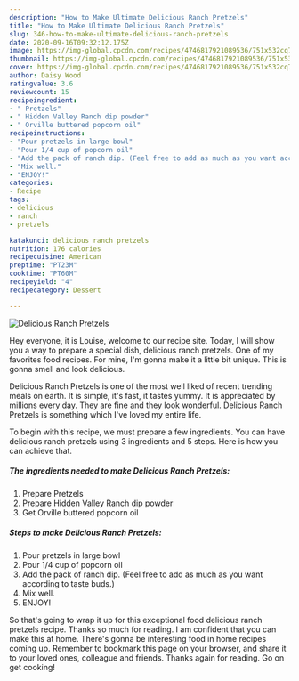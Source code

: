 ```yaml
---
description: "How to Make Ultimate Delicious Ranch Pretzels"
title: "How to Make Ultimate Delicious Ranch Pretzels"
slug: 346-how-to-make-ultimate-delicious-ranch-pretzels
date: 2020-09-16T09:32:12.175Z
image: https://img-global.cpcdn.com/recipes/4746817921089536/751x532cq70/delicious-ranch-pretzels-recipe-main-photo.jpg
thumbnail: https://img-global.cpcdn.com/recipes/4746817921089536/751x532cq70/delicious-ranch-pretzels-recipe-main-photo.jpg
cover: https://img-global.cpcdn.com/recipes/4746817921089536/751x532cq70/delicious-ranch-pretzels-recipe-main-photo.jpg
author: Daisy Wood
ratingvalue: 3.6
reviewcount: 15
recipeingredient:
- " Pretzels"
- " Hidden Valley Ranch dip powder"
- " Orville buttered popcorn oil"
recipeinstructions:
- "Pour pretzels in large bowl"
- "Pour 1/4 cup of popcorn oil"
- "Add the pack of ranch dip. (Feel free to add as much as you want according to taste buds.)"
- "Mix well."
- "ENJOY!"
categories:
- Recipe
tags:
- delicious
- ranch
- pretzels

katakunci: delicious ranch pretzels 
nutrition: 176 calories
recipecuisine: American
preptime: "PT23M"
cooktime: "PT60M"
recipeyield: "4"
recipecategory: Dessert

---
```



![Delicious Ranch Pretzels](https://img-global.cpcdn.com/recipes/4746817921089536/751x532cq70/delicious-ranch-pretzels-recipe-main-photo.jpg)

Hey everyone, it is Louise, welcome to our recipe site. Today, I will show you a way to prepare a special dish, delicious ranch pretzels. One of my favorites food recipes. For mine, I'm gonna make it a little bit unique. This is gonna smell and look delicious.



Delicious Ranch Pretzels is one of the most well liked of recent trending meals on earth. It is simple, it's fast, it tastes yummy. It is appreciated by millions every day. They are fine and they look wonderful. Delicious Ranch Pretzels is something which I've loved my entire life.


To begin with this recipe, we must prepare a few ingredients. You can have delicious ranch pretzels using 3 ingredients and 5 steps. Here is how you can achieve that.

<!--inarticleads1-->

##### The ingredients needed to make Delicious Ranch Pretzels:

1. Prepare  Pretzels
1. Prepare  Hidden Valley Ranch dip powder
1. Get  Orville buttered popcorn oil




<!--inarticleads2-->

##### Steps to make Delicious Ranch Pretzels:

1. Pour pretzels in large bowl
1. Pour 1/4 cup of popcorn oil
1. Add the pack of ranch dip. (Feel free to add as much as you want according to taste buds.)
1. Mix well.
1. ENJOY!




So that's going to wrap it up for this exceptional food delicious ranch pretzels recipe. Thanks so much for reading. I am confident that you can make this at home. There's gonna be interesting food in home recipes coming up. Remember to bookmark this page on your browser, and share it to your loved ones, colleague and friends. Thanks again for reading. Go on get cooking!
